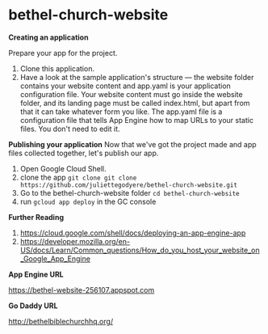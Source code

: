 # bethel-church-website

**Creating an application**

Prepare your app for the project.
1. Clone this application.
2. Have a look at the sample application's structure — the website folder contains your website content and app.yaml is your application configuration file.
Your website content must go inside the website folder, and its landing page must be called index.html, but apart from that it can take whatever form you like.
The app.yaml file is a configuration file that tells App Engine how to map URLs to your static files. You don't need to edit it.

**Publishing your application**
Now that we've got the project made and app files collected together, let's publish our app.

1. Open Google Cloud Shell.
2. clone the app
`git clone git clone https://github.com/juliettegodyere/bethel-church-website.git`
3. Go to the bethel-church-website folder `cd bethel-church-website`
4. run `gcloud app deploy` in the GC console

**Further Reading**

1. https://cloud.google.com/shell/docs/deploying-an-app-engine-app
2. https://developer.mozilla.org/en-US/docs/Learn/Common_questions/How_do_you_host_your_website_on_Google_App_Engine

**App Engine URL**

https://bethel-website-256107.appspot.com

**Go Daddy URL**

http://bethelbiblechurchhq.org/
